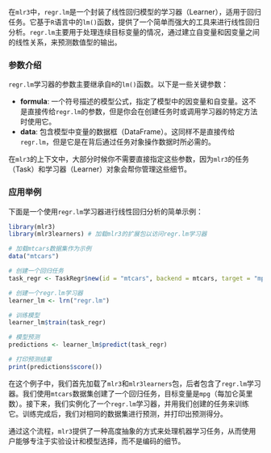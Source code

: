 在`mlr3`中，`regr.lm`是一个封装了线性回归模型的学习器（Learner），适用于回归任务。它基于`R`语言中的`lm()`函数，提供了一个简单而强大的工具来进行线性回归分析。`regr.lm`主要用于处理连续目标变量的情况，通过建立自变量和因变量之间的线性关系，来预测数值型的输出。

### 参数介绍

`regr.lm`学习器的参数主要继承自`R`的`lm()`函数。以下是一些关键参数：

- **formula**: 一个符号描述的模型公式，指定了模型中的因变量和自变量。这不是直接传给`regr.lm`的参数，但是你会在创建任务时或调用学习器的特定方法时使用它。
- **data**: 包含模型中变量的数据框（DataFrame）。这同样不是直接传给`regr.lm`，但是它是在背后通过任务对象操作数据时所必需的。

在`mlr3`的上下文中，大部分时候你不需要直接指定这些参数，因为`mlr3`的任务（Task）和学习器（Learner）对象会帮你管理这些细节。

### 应用举例

下面是一个使用`regr.lm`学习器进行线性回归分析的简单示例：

```r
library(mlr3)
library(mlr3learners) # 加载mlr3的扩展包以访问regr.lm学习器

# 加载mtcars数据集作为示例
data("mtcars")

# 创建一个回归任务
task_regr <- TaskRegr$new(id = "mtcars", backend = mtcars, target = "mpg")

# 创建一个regr.lm学习器
learner_lm <- lrn("regr.lm")

# 训练模型
learner_lm$train(task_regr)

# 模型预测
predictions <- learner_lm$predict(task_regr)

# 打印预测结果
print(predictions$score())

```

在这个例子中，我们首先加载了`mlr3`和`mlr3learners`包，后者包含了`regr.lm`学习器。我们使用`mtcars`数据集创建了一个回归任务，目标变量是`mpg`（每加仑英里数）。接下来，我们实例化了一个`regr.lm`学习器，并用我们创建的任务来训练它。训练完成后，我们对相同的数据集进行预测，并打印出预测得分。

通过这个流程，`mlr3`提供了一种高度抽象的方式来处理机器学习任务，从而使用户能够专注于实验设计和模型选择，而不是编码的细节。